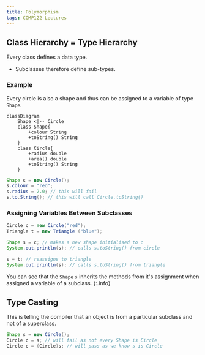 ```yaml
---
title: Polymorphism
tags: COMP122 Lectures
---
```

## Class Hierarchy = Type Hierarchy
Every class defines a data type.

* Subclasses therefore define sub-types.

### Example
Every circle is also a shape and thus can be assigned to a variable of type `Shape`.

```mermaid
classDiagram
	Shape <|-- Circle
	class Shape{
		+colour String
		+toString() String
	}
	class Circle{
		+radius double
		+area() double
		+toString() String
	}
```

```java
Shape s = new Circle();
s.colour = "red";
s.radius = 2.0; // this will fail 
s.to.String(); // this will call Circle.toString()
```

### Assigning Variables Between Subclasses

```java
Circle c = new Circle("red");
Triangle t = new Triangle ("blue");

Shape s = c; // makes a new shape initialised to c
System.out.println(s); // calls s.toString() from circle

s = t; // reassigns to triangle
System.out.println(s); // calls s.toString() from triangle
```

You can see that the `Shape` `s` inherits the methods from it's assignment when assigned a variable of a subclass.
{:.info}

## Type Casting
This is telling the compiler that an object is from a particular subclass and not of a superclass.

```java
Shape s = new Circle();
Circle c = s; // will fail as not every Shape is Circle
Circle c = (Circle)s; // will pass as we know s is Circle
```